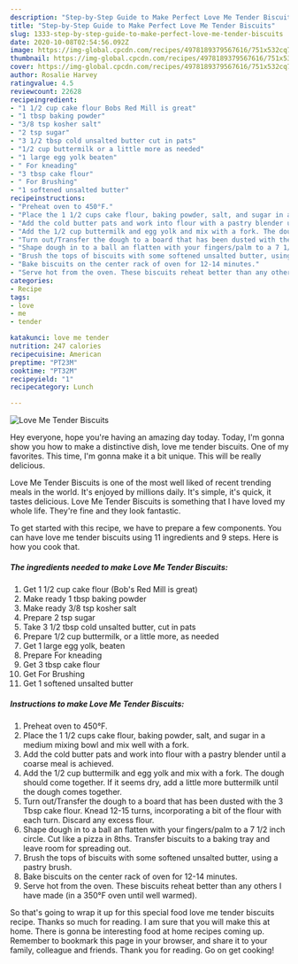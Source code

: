 ```yaml
---
description: "Step-by-Step Guide to Make Perfect Love Me Tender Biscuits"
title: "Step-by-Step Guide to Make Perfect Love Me Tender Biscuits"
slug: 1333-step-by-step-guide-to-make-perfect-love-me-tender-biscuits
date: 2020-10-08T02:54:56.092Z
image: https://img-global.cpcdn.com/recipes/4978189379567616/751x532cq70/love-me-tender-biscuits-recipe-main-photo.jpg
thumbnail: https://img-global.cpcdn.com/recipes/4978189379567616/751x532cq70/love-me-tender-biscuits-recipe-main-photo.jpg
cover: https://img-global.cpcdn.com/recipes/4978189379567616/751x532cq70/love-me-tender-biscuits-recipe-main-photo.jpg
author: Rosalie Harvey
ratingvalue: 4.5
reviewcount: 22628
recipeingredient:
- "1 1/2 cup cake flour Bobs Red Mill is great"
- "1 tbsp baking powder"
- "3/8 tsp kosher salt"
- "2 tsp sugar"
- "3 1/2 tbsp cold unsalted butter cut in pats"
- "1/2 cup buttermilk or a little more as needed"
- "1 large egg yolk beaten"
- " For kneading"
- "3 tbsp cake flour"
- " For Brushing"
- "1 softened unsalted butter"
recipeinstructions:
- "Preheat oven to 450°F."
- "Place the 1 1/2 cups cake flour, baking powder, salt, and sugar in a medium mixing bowl and mix well with a fork."
- "Add the cold butter pats and work into flour with a pastry blender until a coarse meal is achieved."
- "Add the 1/2 cup buttermilk and egg yolk and mix with a fork. The dough should come together. If it seems dry, add a little more buttermilk until the dough comes together."
- "Turn out/Transfer the dough to a board that has been dusted with the 3 Tbsp cake flour. Knead 12-15 turns, incorporating a bit of the flour with each turn. Discard any excess flour."
- "Shape dough in to a ball an flatten with your fingers/palm to a 7 1/2 inch circle. Cut like a pizza in 8ths. Transfer biscuits to a baking tray and leave room for spreading out."
- "Brush the tops of biscuits with some softened unsalted butter, using a pastry brush."
- "Bake biscuits on the center rack of oven for 12-14 minutes."
- "Serve hot from the oven. These biscuits reheat better than any others I have made (in a 350°F oven until well warmed)."
categories:
- Recipe
tags:
- love
- me
- tender

katakunci: love me tender 
nutrition: 247 calories
recipecuisine: American
preptime: "PT23M"
cooktime: "PT32M"
recipeyield: "1"
recipecategory: Lunch

---
```



![Love Me Tender Biscuits](https://img-global.cpcdn.com/recipes/4978189379567616/751x532cq70/love-me-tender-biscuits-recipe-main-photo.jpg)

Hey everyone, hope you're having an amazing day today. Today, I'm gonna show you how to make a distinctive dish, love me tender biscuits. One of my favorites. This time, I'm gonna make it a bit unique. This will be really delicious.

Love Me Tender Biscuits is one of the most well liked of recent trending meals in the world. It's enjoyed by millions daily. It's simple, it's quick, it tastes delicious. Love Me Tender Biscuits is something that I have loved my whole life. They're fine and they look fantastic.




To get started with this recipe, we have to prepare a few components. You can have love me tender biscuits using 11 ingredients and 9 steps. Here is how you cook that.

<!--inarticleads1-->

##### The ingredients needed to make Love Me Tender Biscuits:

1. Get 1 1/2 cup cake flour (Bob&#39;s Red Mill is great)
1. Make ready 1 tbsp baking powder
1. Make ready 3/8 tsp kosher salt
1. Prepare 2 tsp sugar
1. Take 3 1/2 tbsp cold unsalted butter, cut in pats
1. Prepare 1/2 cup buttermilk, or a little more, as needed
1. Get 1 large egg yolk, beaten
1. Prepare  For kneading
1. Get 3 tbsp cake flour
1. Get  For Brushing
1. Get 1 softened unsalted butter




<!--inarticleads2-->

##### Instructions to make Love Me Tender Biscuits:

1. Preheat oven to 450°F.
1. Place the 1 1/2 cups cake flour, baking powder, salt, and sugar in a medium mixing bowl and mix well with a fork.
1. Add the cold butter pats and work into flour with a pastry blender until a coarse meal is achieved.
1. Add the 1/2 cup buttermilk and egg yolk and mix with a fork. The dough should come together. If it seems dry, add a little more buttermilk until the dough comes together.
1. Turn out/Transfer the dough to a board that has been dusted with the 3 Tbsp cake flour. Knead 12-15 turns, incorporating a bit of the flour with each turn. Discard any excess flour.
1. Shape dough in to a ball an flatten with your fingers/palm to a 7 1/2 inch circle. Cut like a pizza in 8ths. Transfer biscuits to a baking tray and leave room for spreading out.
1. Brush the tops of biscuits with some softened unsalted butter, using a pastry brush.
1. Bake biscuits on the center rack of oven for 12-14 minutes.
1. Serve hot from the oven. These biscuits reheat better than any others I have made (in a 350°F oven until well warmed).




So that's going to wrap it up for this special food love me tender biscuits recipe. Thanks so much for reading. I am sure that you will make this at home. There is gonna be interesting food at home recipes coming up. Remember to bookmark this page in your browser, and share it to your family, colleague and friends. Thank you for reading. Go on get cooking!
